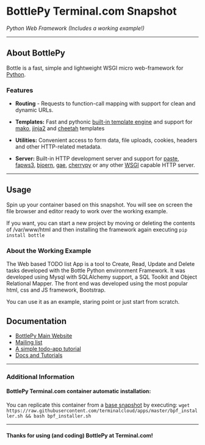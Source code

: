 # **BottlePy** Terminal.com Snapshot
*Python Web Framework (Includes a working example!)*

---

## About BottlePy
Bottle is a fast, simple and lightweight WSGI micro web-framework for [Python](http://python.org/).
### Features
- **Routing** - Requests to function-call mapping with support for clean and dynamic URLs.

- **Templates:** Fast and pythonic [built-in template engine](http://bottlepy.org/docs/dev/tutorial.html#tutorial-templates) and support for [mako](http://www.makotemplates.org/), [jinja2](http://jinja.pocoo.org/) and [cheetah](http://www.cheetahtemplate.org/) templates

- **Utilities:** Convenient access to form data, file uploads, cookies, headers and other HTTP-related metadata.

- **Server:** Built-in HTTP development server and support for [paste](http://pythonpaste.org/), [fapws3](https://github.com/william-os4y/fapws3), [bjoern](https://github.com/jonashaag/bjoern), [gae](https://developers.google.com/appengine/), [cherrypy](http://www.cherrypy.org/) or any other [WSGI](http://www.wsgi.org/) capable HTTP server.


---

## Usage
Spin up your container based on this snapshot. You will see on screen the file browser and editor ready to work over the working example.

If you want, you can start a new project by moving or deleting the contents of /var/www/html and then installing the framework again executing `pip install bottle`

### About the Working Example
The Web based TODO list App is a tool to Create, Read, Update and Delete tasks developed with the Bottle Python environment Framework. It was developed using Mysql with SQLAlchemy support, a SQL Toolkit and Object Relational Mapper. The front end was developed using the most popular html, css and JS framework, Bootstrap. 

You can use it as an example, staring point or just start from scratch.


## Documentation
- [BottlePy Main Website](http://bottlepy.org/)
- [Mailing list](bottlepy@googlegroups.com)
- [A simple todo-app tutorial](http://bottlepy.org/docs/dev/tutorial_app.html)
- [Docs and Tutorials](http://bottlepy.org/docs/dev/tutorial.html)

---

### Additional Information
#### BottlePy Terminal.com container automatic installation:
You can replicate this container from a [base snapshot](https://www.terminal.com/tiny/FzpHiTXG1K) by executing:
`wget https://raw.githubusercontent.com/terminalcloud/apps/master/bpf_installer.sh && bash bpf_installer.sh`


---

#### Thanks for using (and coding) BottlePy at Terminal.com!